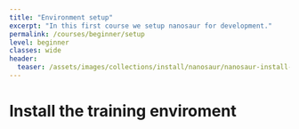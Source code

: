 ```yaml
---
title: "Environment setup"
excerpt: "In this first course we setup nanosaur for development."
permalink: /courses/beginner/setup
level: beginner
classes: wide
header:
  teaser: /assets/images/collections/install/nanosaur/nanosaur-install-robot.png
---
```




# Install the training enviroment

